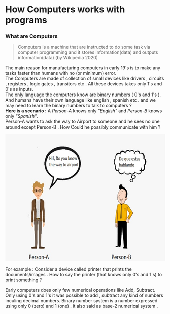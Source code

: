 # How Computers works with programs 
### What are Computers 
> Computers is a machine that are instructed to do some task via computer programming and it stores information(data) and outputs information(data) (by Wikipedia 2020)

The main reason for manufacturing computers in early 19's is to make any tasks faster than humans with no (or minimum) error.<br/>
The Computers are made of collection of small devices like drivers , circuits , registers , logic gates , transitors etc . All these devices takes only 1's and 0's as inputs.<br/>
The only language the computers know are binary numbers ( 0's and 1's ). <br/>
And humans have their own language like english , spanish etc . and we may need to learn the binary numbers to talk to computers ? <br/>
**Here is a scenario :** A *Person-A* knows only *"English"* and *Person-B* knows only *"Spanish"*. <br/>
Person-A wants to ask the way to Airport to someone and he sees no one around except Person-B . How Could he possibly communicate with him ? <br/>

<img src="file2_1.jpg" width="700" height="400" >














For example : Consider a device called printer that prints the documents/images . How to say the printer (that knows only 0's and 1's) to print something ? 












Early computers does only few numerical operations like Add, Subtract. Only using 0's and 1's it was possible to add , subtract any kind of numbers inculing decimal numbers.
Binary number system is a number expressed using only 0 (zero) and 1 (one) . it also said as base-2 numerical system . 


